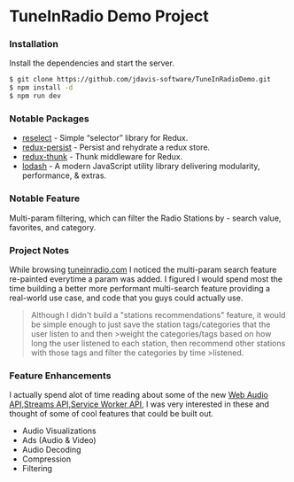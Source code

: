 # TuneInRadio Demo Project

### Installation

Install the dependencies and start the server.

```sh
$ git clone https://github.com/jdavis-software/TuneInRadioDemo.git
$ npm install -d
$ npm run dev
```

### Notable Packages

* [reselect] - Simple “selector” library for Redux.
* [redux-persist] - Persist and rehydrate a redux store.
* [redux-thunk] - Thunk middleware for Redux.
* [lodash] - A modern JavaScript utility library delivering modularity, performance, & extras.

### Notable Feature

Multi-param filtering, which can filter the Radio Stations by - search value, favorites, and category. 

### Project Notes

While browsing [tuneinradio.com] I noticed the multi-param search feature re-painted everytime a param was added. I figured I would spend most the time building a better more performant multi-search feature providing a real-world use case, and code that you guys could actually use.

>Although I didn't build a "stations recommendations" feature, it would be simple enough to just save the station tags/categories that the user listen to and then >weight the categories/tags based on how long the user listened to each station, then recommend other stations with those tags and filter the categories by time >listened.

### Feature Enhancements

I actually spend alot of time reading about some of the new [Web Audio API],[Streams API],[Service Worker API], I was very interested in these and thought of some of cool features that could be built out.

- Audio Visualizations
- Ads (Audio & Video)
- Audio Decoding 
- Compression
- Filtering


[reselect]: <https://github.com/reduxjs/reselect>
[redux-persist]: <https://github.com/rt2zz/redux-persist>
[redux-thunk]: <https://github.com/reduxjs/redux-thunk>
[lodash]: <https://github.com/lodash/lodash>
[tuneinradio.com]: <https://tunein.com/radio/home/> 
[Web Audio API]: <https://developer.mozilla.org/en-US/docs/Web/API/Web_Audio_API>
[Streams API]: <https://developer.mozilla.org/en-US/docs/Web/API/Streams_API>
[Service Worker API]: <https://developer.mozilla.org/en-US/docs/Web/API/Service_Worker_API>
